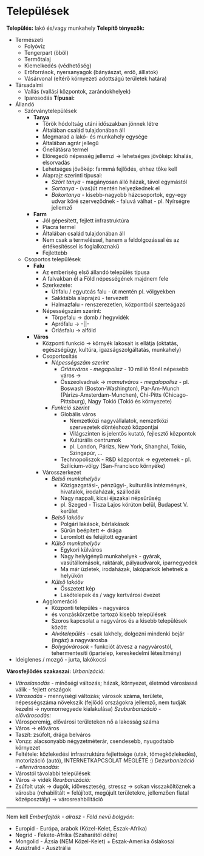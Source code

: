 # Települések
**Település:** lakó és/vagy munkahely
**Telepítő tényezők:**
- Természeti
	- Folyóvíz
	- Tengerpart (öböl)
	- Termőtalaj
	- Kiemelkedés (védhetőség)
	- Erőforrások, nyersanyagok (bányászat, erdő, álllatok)
	- Vásárvonal (eltérő környezeti adottságú területek határa)
- Társadalmi
	- Vallás (vallási központok, zarándokhelyek)
	- Iparosodás
**Típusai:**
- Állandó
	- Szórványtelepülések
		- **Tanya**
			- Török hódoltság utáni időszakban jönnek létre
			- Általában család tulajdonában áll
			- Megmarad a lakó- és munkahely egysége
			- Általában agrár jellegű
			- Önellátásra termel
			- Elöregedő népesség jellemzi → lehetséges jövőkép: kihalás, elsorvadás
			- Lehetséges jövőkép: farmmá fejlődés, ehhez tőke kell
			- Alaprajz szerinti típusai:
				- *Szórt tanya* - magányosan álló házak, távol egymástól
				- *Sortanya* - (vas)út mentén helyezkednek el
				- *Bokortanya* - kisebb-nagyobb házcsoportok, egy-egy udvar köré szerveződnek - faluvá válhat - pl. Nyírségre jellemző
		- **Farm**
			- Jól gépesített, fejlett infrastruktúra
			- Piacra termel
			- Általában család tulajdonában áll
			- Nem csak a termeléssel, hanem a feldolgozással és az értékesítéssel is foglalkoznakű
			- Fejlettebb
	- Csoportos települések
		- **Falu**
			- Az emberiség első állandó település típusa
			- A falvakban él a Föld népességének majdnem fele
			- Szerkezete:
				- Útifalu / egyutcás falu - út mentén pl. völgyekben
				- Sakktábla alaprajzú - tervezett
				- Halmazfalu - renszerezetlen, központból szerteágazó
			- Népességszám szerint:
				- Törpefalu → domb / hegyvidék
				- Aprófalu → -||-
				- Óriásfalu → alföld
		- **Város**
			- Központi funkció → környék lakosait is ellátja (oktatás, egészségügy, kultúra, igazságszolgáltatás, munkahely)
			- Csoportosítás
				- *Népességszám szerint*
					- *Óriásváros* - *megapolisz* - 10 millió főnél népesebb város → 
					- Összeolvadnak → *mamutváros* - *megalopolisz* - pl. Boswash (Boston-Washington), Par-Am-Munch (Párizs-Amsterdam-Munchen), Chi-Pitts (Chicago-Pittsburg), Nagy Tokió (Tokió és környezete)
				- *Funkció szerint*
					- Globális város
						- Nemzetközi nagyvállalatok, nemzetközi szervezetek döntéshozó központjai
						- Világszinten is jelentős kutató, fejlesztő központok
						- Kultúrális centrumok
						- pl. London, Párizs, New York, Shanghai, Tokio, Szingapúr, ...
					- Technopoliszok - R&D központok → egyetemek - pl. Szilícium-völgy (San-Francisco környéke)
			- Városszerkezet
				- *Belső munkahelyöv*
					- Közigazgatási-, pénzügyi-, kulturális intézmények, hivatalok, irodaházak, szállodák
					- Nagy nappali, kicsi éjszakai népsűrűség
					- pl. Szeged - Tisza Lajos körúton belül, Budapest V. kerület
				- *Belső lakóöv*
					- Polgári lakások, bérlakások
					- Sűrűn beépített ← drága
					- Leromlott és felújított egyaránt
				- *Külső munkahelyöv*
					- Egykori külváros
					- Nagy helyigényű munkahelyek - gyárak, vasútállomások, raktárak, pályaudvarok, iparnegyedek
					- Ma már üzletek, irodaházak, lakóparkok lehetnek a helyükön
				- *Külső lakóöv*
					- Összetett kép
					- Lakótelepek és / vagy kertvárosi övezet
			- Agglomeráció
				- Központi település - nagyváros
				- és vonzáskörzetbe tartozó kisebb települések
				- Szoros kapcsolat a nagyváros és a kisebb települések között
				- *Alvótelepülés* - csak lakhely, dolgozni mindenki bejár (ingáz) a nagyvárosba
				- *Bolygóvárosok* - funkciót átvesz a nagyvárostól, tehermentesíti (ipartelep, kereskedelmi létesítmény)
- Ideiglenes / mozgó - jurta, lakókocsi

**Városfejlődés szakaszai:**
*Urbanizáció:*
- *Városiasodás* - minőségi változás; házak, környezet, életmód városiassá válik - fejlett országok
- *Városodás* - mennyiségi változás; városok száma, területe, népességszáma növekszik (fejlődő országokra jellemző, nem tudják kezelni → nyomornegyede kialakulása)
*Szuburbanizáció - elővárosodás:*
- Városperemig, elővárosi területeken nő a lakosság száma
- Város → előváros
- Taszít: zsúfolt, drága belváros
- Vonzz: alacsonyabb négyzetméterár, csendesebb, nyugodtabb környezet
- Feltétele: közlekedési infrastruktúra fejlettsége (utak, tömegközlekedés), motorizáció (autó), INTERNETKAPCSOLAT MEGLÉTE :)
*Dezurbanizáció - ellenvárosodás:*
- Várostól távolabbi települések
- Város → vidék
*Reurbanizáció:*
- Zsúfolt utak → dugók, időveszteség, stressz → sokan visszaköltöznek a városba (rehabilitált = felújított, megújult területekre, jellemzően fiatal középosztály) → városreahbilitáció
---
Nem kell
*Emberfajták - alrasz - Föld nevű bolgyón:*
- Europid - Európa, arabok (Közel-Kelet, Észak-Afrika)
- Negrid - Fekete-Afrika (Szaharától délre)
- Mongolid - Ázsia (NEM Közel-Kelet) + Észak-Amerika őslakosai
- Ausztralid - Ausztrália